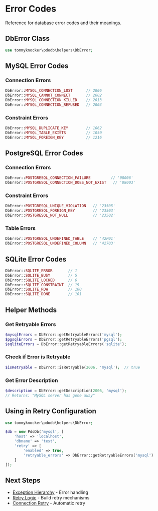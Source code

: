 # Error Codes

Reference for database error codes and their meanings.

## DbError Class

```php
use tommyknocker\pdodb\helpers\DbError;
```

## MySQL Error Codes

### Connection Errors

```php
DbError::MYSQL_CONNECTION_LOST      // 2006
DbError::MYSQL_CANNOT_CONNECT       // 2002
DbError::MYSQL_CONNECTION_KILLED    // 2013
DbError::MYSQL_CONNECTION_REFUSED   // 2003
```

### Constraint Errors

```php
DbError::MYSQL_DUPLICATE_KEY        // 1062
DbError::MYSQL_TABLE_EXISTS         // 1050
DbError::MYSQL_FOREIGN_KEY          // 1216
```

## PostgreSQL Error Codes

### Connection Errors

```php
DbError::POSTGRESQL_CONNECTION_FAILURE         // '08006'
DbError::POSTGRESQL_CONNECTION_DOES_NOT_EXIST   // '08003'
```

### Constraint Errors

```php
DbError::POSTGRESQL_UNIQUE_VIOLATION   // '23505'
DbError::POSTGRESQL_FOREIGN_KEY        // '23503'
DbError::POSTGRESQL_NOT_NULL           // '23502'
```

### Table Errors

```php
DbError::POSTGRESQL_UNDEFINED_TABLE    // '42P01'
DbError::POSTGRESQL_UNDEFINED_COLUMN   // '42703'
```

## SQLite Error Codes

```php
DbError::SQLITE_ERROR       // 1
DbError::SQLITE_BUSY        // 5
DbError::SQLITE_LOCKED      // 6
DbError::SQLITE_CONSTRAINT  // 19
DbError::SQLITE_ROW         // 100
DbError::SQLITE_DONE        // 101
```

## Helper Methods

### Get Retryable Errors

```php
$mysqlErrors = DbError::getRetryableErrors('mysql');
$pgsqlErrors = DbError::getRetryableErrors('pgsql');
$sqliteErrors = DbError::getRetryableErrors('sqlite');
```

### Check if Error is Retryable

```php
$isRetryable = DbError::isRetryable(2006, 'mysql');  // true
```

### Get Error Description

```php
$description = DbError::getDescription(2006, 'mysql');
// Returns: "MySQL server has gone away"
```

## Using in Retry Configuration

```php
use tommyknocker\pdodb\helpers\DbError;

$db = new PdoDb('mysql', [
    'host' => 'localhost',
    'dbname' => 'test',
    'retry' => [
        'enabled' => true,
        'retryable_errors' => DbError::getRetryableErrors('mysql')
    ]
]);
```

## Next Steps

- [Exception Hierarchy](exception-hierarchy.md) - Error handling
- [Retry Logic](retry-logic.md) - Build retry mechanisms
- [Connection Retry](../05-advanced-features/connection-retry.md) - Automatic retry

